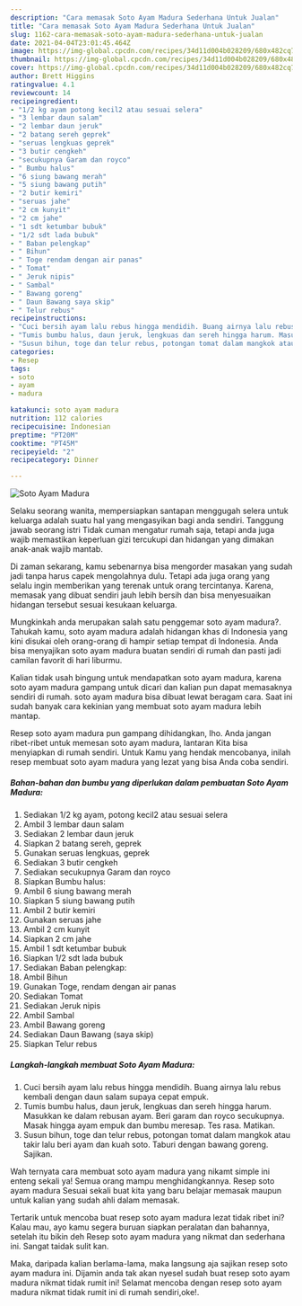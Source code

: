 ```yaml
---
description: "Cara memasak Soto Ayam Madura Sederhana Untuk Jualan"
title: "Cara memasak Soto Ayam Madura Sederhana Untuk Jualan"
slug: 1162-cara-memasak-soto-ayam-madura-sederhana-untuk-jualan
date: 2021-04-04T23:01:45.464Z
image: https://img-global.cpcdn.com/recipes/34d11d004b028209/680x482cq70/soto-ayam-madura-foto-resep-utama.jpg
thumbnail: https://img-global.cpcdn.com/recipes/34d11d004b028209/680x482cq70/soto-ayam-madura-foto-resep-utama.jpg
cover: https://img-global.cpcdn.com/recipes/34d11d004b028209/680x482cq70/soto-ayam-madura-foto-resep-utama.jpg
author: Brett Higgins
ratingvalue: 4.1
reviewcount: 14
recipeingredient:
- "1/2 kg ayam potong kecil2 atau sesuai selera"
- "3 lembar daun salam"
- "2 lembar daun jeruk"
- "2 batang sereh geprek"
- "seruas lengkuas geprek"
- "3 butir cengkeh"
- "secukupnya Garam dan royco"
- " Bumbu halus"
- "6 siung bawang merah"
- "5 siung bawang putih"
- "2 butir kemiri"
- "seruas jahe"
- "2 cm kunyit"
- "2 cm jahe"
- "1 sdt ketumbar bubuk"
- "1/2 sdt lada bubuk"
- " Baban pelengkap"
- " Bihun"
- " Toge rendam dengan air panas"
- " Tomat"
- " Jeruk nipis"
- " Sambal"
- " Bawang goreng"
- " Daun Bawang saya skip"
- " Telur rebus"
recipeinstructions:
- "Cuci bersih ayam lalu rebus hingga mendidih. Buang airnya lalu rebus kembali dengan daun salam supaya cepat empuk."
- "Tumis bumbu halus, daun jeruk, lengkuas dan sereh hingga harum. Masukkan ke dalam rebusan ayam. Beri garam dan royco secukupnya. Masak hingga ayam empuk dan bumbu meresap. Tes rasa. Matikan."
- "Susun bihun, toge dan telur rebus, potongan tomat dalam mangkok atau takir lalu beri ayam dan kuah soto. Taburi dengan bawang goreng. Sajikan."
categories:
- Resep
tags:
- soto
- ayam
- madura

katakunci: soto ayam madura 
nutrition: 112 calories
recipecuisine: Indonesian
preptime: "PT20M"
cooktime: "PT45M"
recipeyield: "2"
recipecategory: Dinner

---
```



![Soto Ayam Madura](https://img-global.cpcdn.com/recipes/34d11d004b028209/680x482cq70/soto-ayam-madura-foto-resep-utama.jpg)

Selaku seorang wanita, mempersiapkan santapan menggugah selera untuk keluarga adalah suatu hal yang mengasyikan bagi anda sendiri. Tanggung jawab seorang istri Tidak cuman mengatur rumah saja, tetapi anda juga wajib memastikan keperluan gizi tercukupi dan hidangan yang dimakan anak-anak wajib mantab.

Di zaman  sekarang, kamu sebenarnya bisa mengorder masakan yang sudah jadi tanpa harus capek mengolahnya dulu. Tetapi ada juga orang yang selalu ingin memberikan yang terenak untuk orang tercintanya. Karena, memasak yang dibuat sendiri jauh lebih bersih dan bisa menyesuaikan hidangan tersebut sesuai kesukaan keluarga. 



Mungkinkah anda merupakan salah satu penggemar soto ayam madura?. Tahukah kamu, soto ayam madura adalah hidangan khas di Indonesia yang kini disukai oleh orang-orang di hampir setiap tempat di Indonesia. Anda bisa menyajikan soto ayam madura buatan sendiri di rumah dan pasti jadi camilan favorit di hari liburmu.

Kalian tidak usah bingung untuk mendapatkan soto ayam madura, karena soto ayam madura gampang untuk dicari dan kalian pun dapat memasaknya sendiri di rumah. soto ayam madura bisa dibuat lewat beragam cara. Saat ini sudah banyak cara kekinian yang membuat soto ayam madura lebih mantap.

Resep soto ayam madura pun gampang dihidangkan, lho. Anda jangan ribet-ribet untuk memesan soto ayam madura, lantaran Kita bisa menyiapkan di rumah sendiri. Untuk Kamu yang hendak mencobanya, inilah resep membuat soto ayam madura yang lezat yang bisa Anda coba sendiri.

<!--inarticleads1-->

##### Bahan-bahan dan bumbu yang diperlukan dalam pembuatan Soto Ayam Madura:

1. Sediakan 1/2 kg ayam, potong kecil2 atau sesuai selera
1. Ambil 3 lembar daun salam
1. Sediakan 2 lembar daun jeruk
1. Siapkan 2 batang sereh, geprek
1. Gunakan seruas lengkuas, geprek
1. Sediakan 3 butir cengkeh
1. Sediakan secukupnya Garam dan royco
1. Siapkan  Bumbu halus:
1. Ambil 6 siung bawang merah
1. Siapkan 5 siung bawang putih
1. Ambil 2 butir kemiri
1. Gunakan seruas jahe
1. Ambil 2 cm kunyit
1. Siapkan 2 cm jahe
1. Ambil 1 sdt ketumbar bubuk
1. Siapkan 1/2 sdt lada bubuk
1. Sediakan  Baban pelengkap:
1. Ambil  Bihun
1. Gunakan  Toge, rendam dengan air panas
1. Sediakan  Tomat
1. Sediakan  Jeruk nipis
1. Ambil  Sambal
1. Ambil  Bawang goreng
1. Sediakan  Daun Bawang (saya skip)
1. Siapkan  Telur rebus




<!--inarticleads2-->

##### Langkah-langkah membuat Soto Ayam Madura:

1. Cuci bersih ayam lalu rebus hingga mendidih. Buang airnya lalu rebus kembali dengan daun salam supaya cepat empuk.
1. Tumis bumbu halus, daun jeruk, lengkuas dan sereh hingga harum. Masukkan ke dalam rebusan ayam. Beri garam dan royco secukupnya. Masak hingga ayam empuk dan bumbu meresap. Tes rasa. Matikan.
1. Susun bihun, toge dan telur rebus, potongan tomat dalam mangkok atau takir lalu beri ayam dan kuah soto. Taburi dengan bawang goreng. Sajikan.




Wah ternyata cara membuat soto ayam madura yang nikamt simple ini enteng sekali ya! Semua orang mampu menghidangkannya. Resep soto ayam madura Sesuai sekali buat kita yang baru belajar memasak maupun untuk kalian yang sudah ahli dalam memasak.

Tertarik untuk mencoba buat resep soto ayam madura lezat tidak ribet ini? Kalau mau, ayo kamu segera buruan siapkan peralatan dan bahannya, setelah itu bikin deh Resep soto ayam madura yang nikmat dan sederhana ini. Sangat taidak sulit kan. 

Maka, daripada kalian berlama-lama, maka langsung aja sajikan resep soto ayam madura ini. Dijamin anda tak akan nyesel sudah buat resep soto ayam madura nikmat tidak rumit ini! Selamat mencoba dengan resep soto ayam madura nikmat tidak rumit ini di rumah sendiri,oke!.

